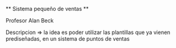** Sistema pequeño de ventas ** 

Profesor Alan Beck

Descripcion => la idea es poder utilizar las plantillas que ya vienen prediseñadas, en un sistema de puntos de ventas
